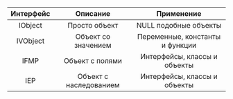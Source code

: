 |Интерфейс|Описание              |Применение                     |
|:-------:|:--------------------:|:-----------------------------:|
|IObject  |Просто объект         |NULL подобные объекты          |
|IVObject |Объект со значением   |Переменные, константы и функции|
|IFMP     |Объект с полями       |Интерфейсы, классы и объекты   |
|IEP      |Объект с наследованием|Интерфейсы, классы и объекты   |
